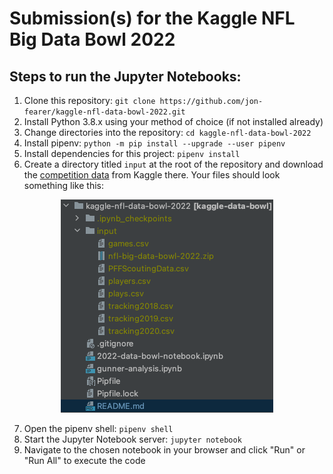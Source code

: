 # Submission(s) for the Kaggle NFL Big Data Bowl 2022

## Steps to run the Jupyter Notebooks:
1. Clone this repository: `git clone https://github.com/jon-fearer/kaggle-nfl-data-bowl-2022.git`
2. Install Python 3.8.x using your method of choice (if not installed already)
3. Change directories into the repository: `cd kaggle-nfl-data-bowl-2022`
4. Install pipenv: `python -m pip install --upgrade --user pipenv`
5. Install dependencies for this project: `pipenv install`
6. Create a directory titled `input` at the root of the repository and download
the [competition data](https://www.kaggle.com/c/nfl-big-data-bowl-2022/data) from
Kaggle there. Your files should look something like this:

<p align="center">
  <img src="https://github.com/jon-fearer/kaggle-nfl-data-bowl-2022/raw/main/data-files.png">
</p>

7. Open the pipenv shell: `pipenv shell`
8. Start the Jupyter Notebook server: `jupyter notebook`
9. Navigate to the chosen notebook in your browser and click "Run" or "Run All" to
execute the code
